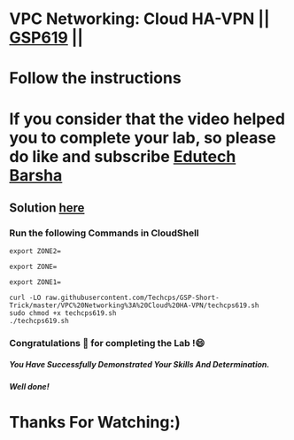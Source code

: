 # VPC Networking: Cloud HA-VPN || [GSP619](https://www.cloudskillsboost.google/focuses/3632?parent=catalog) ||
# Follow the instructions

# If you consider that the video helped you to complete your lab, so please do like and subscribe [Edutech Barsha](https://www.youtube.com/@edutechbarsha)
## Solution [here](https://youtu.be/2MtpsN8tRvo)

### Run the following Commands in CloudShell

```
export ZONE2=

export ZONE=

export ZONE1=

curl -LO raw.githubusercontent.com/Techcps/GSP-Short-Trick/master/VPC%20Networking%3A%20Cloud%20HA-VPN/techcps619.sh
sudo chmod +x techcps619.sh
./techcps619.sh
```

### Congratulations 🎉 for completing the Lab !😄

##### *You Have Successfully Demonstrated Your Skills And Determination.*

#### *Well done!*

# Thanks For Watching:)

